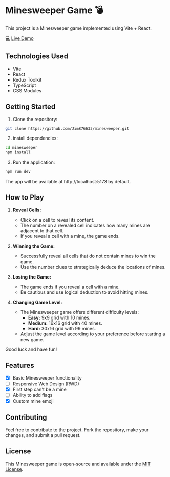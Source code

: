 # Minesweeper Game 💣

This project is a Minesweeper game implemented using Vite + React.

💻 [Live Demo](https://jim876633.github.io/minesweeper/)

## Technologies Used

- Vite
- React
- Redux Toolkit
- TypeScript
- CSS Modules

## Getting Started

1. Clone the repository:

```bash
git clone https://github.com/Jim876633/minesweeper.git
```

2. install dependencies:

```bash
cd minesweeper
npm install
```

3. Run the application:

```bash
npm run dev
```

The app will be available at http://localhost:5173 by default.

## How to Play

1. **Reveal Cells:**

   - Click on a cell to reveal its content.
   - The number on a revealed cell indicates how many mines are adjacent to that cell.
   - If you reveal a cell with a mine, the game ends.

2. **Winning the Game:**

   - Successfully reveal all cells that do not contain mines to win the game.
   - Use the number clues to strategically deduce the locations of mines.

3. **Losing the Game:**

   - The game ends if you reveal a cell with a mine.
   - Be cautious and use logical deduction to avoid hitting mines.

4. **Changing Game Level:**
   - The Minesweeper game offers different difficulty levels:
     - **Easy:** 9x9 grid with 10 mines.
     - **Medium:** 16x16 grid with 40 mines.
     - **Hard:** 30x16 grid with 99 mines.
   - Adjust the game level according to your preference before starting a new game.

<!-- 5. **Flags:**
   - Right-click on a cell to place a flag if you suspect it contains a mine.
   - Placing a flag prevents accidentally revealing a mine. -->

<!-- 6. **Custom Mine Emoji:**
   - Enjoy a customized mine emoji for a personalized touch! -->

Good luck and have fun!

## Features

- [x] Basic Minesweeper functionality
- [ ] Responsive Web Design (RWD)
- [x] First step can't be a mine
- [ ] Ability to add flags
- [x] Custom mine emoji

## Contributing

Feel free to contribute to the project. Fork the repository, make your changes, and submit a pull request.

## License

This Minesweeper game is open-source and available under the [MIT License](https://github.com/Jim876633/minesweeper/blob/main/LICENSE).
